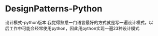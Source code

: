 # DesignPatterns-Python
设计模式-python版本
我觉得熟悉一门语言最好的方式就是写一遍设计模式，以后工作中可能会经常使用python，因此用python实现一遍23种设计模式
